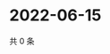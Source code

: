 # 2022-06-15

共 0 条

<!-- BEGIN WEIBO -->
<!-- 最后更新时间 Wed Jun 15 2022 21:33:37 GMT+0800 (China Standard Time) -->

<!-- END WEIBO -->
